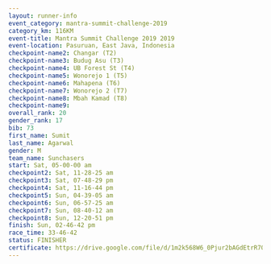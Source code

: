 ```yaml
---
layout: runner-info 
event_category: mantra-summit-challenge-2019 
category_km: 116KM 
event-title: Mantra Summit Challenge 2019 2019 
event-location: Pasuruan, East Java, Indonesia 
checkpoint-name2: Changar (T2) 
checkpoint-name3: Budug Asu (T3) 
checkpoint-name4: UB Forest St (T4) 
checkpoint-name5: Wonorejo 1 (T5) 
checkpoint-name6: Mahapena (T6) 
checkpoint-name7: Wonorejo 2 (T7) 
checkpoint-name8: Mbah Kamad (T8) 
checkpoint-name9: 
overall_rank: 20
gender_rank: 17
bib: 73
first_name: Sumit
last_name: Agarwal
gender: M
team_name: Sunchasers
start: Sat, 05-00-00 am
checkpoint2: Sat, 11-28-25 am
checkpoint3: Sat, 07-48-29 pm
checkpoint4: Sat, 11-16-44 pm
checkpoint5: Sun, 04-39-05 am
checkpoint6: Sun, 06-57-25 am
checkpoint7: Sun, 08-40-12 am
checkpoint8: Sun, 12-20-51 pm
finish: Sun, 02-46-42 pm
race_time: 33-46-42
status: FINISHER
certificate: https://drive.google.com/file/d/1m2k568W6_0Pjur2bAGdEtrR7Qa1G-zRL/view?usp=sharing
---
```

